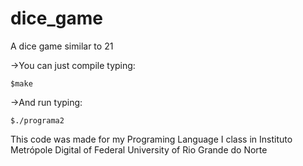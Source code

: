 # dice_game
A dice game similar to 21 

->You can just compile typing:
  
    $make
->And run typing:

    $./programa2

This code was made for my Programing Language I class in Instituto Metrópole Digital of Federal University of Rio Grande do Norte 
